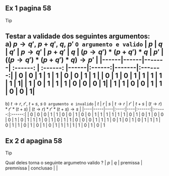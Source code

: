 ## Ex 1 pagina 58
> [!TIP]
> Testar a validade dos seguintes argumentos:
> \
> a) $p \to q',\ p+q', \ q, \ p'$  `O argumento e valido`
> | $p$ | $q$ | $q'$ | $p \to q'$ | $p+q'$ | $q$ | $(p \to q')*(p+q')*q$ | $p'$ | $((p \to q')*(p+q')*q) \to p'$ |
> |------|------|-------| :------: | :------: |------|:------:|-------|:-------:|
> | 0 | 0 | 1 | 1 | 1 | 0 | 0 | 1 | 1 |
> | 0 | 1 | 0 | 1 | 1 | 1 | 1 | 1 | 1|
> | 1 | 0 | 1 | 1 | 1 | 0 | 0 | 0 | 1|
> | 1 | 1 | 0 | 0 | 1 | 1 | 0 | 0 | 1|
> ---
> b) $t \to r,\ r',\ t+s, \ s$ `O argumento e invalido`
> | $t$ | $r$ | $s$ | $t \to r$ | $r'$ | $t+s$ | $(t \to r)*r'*(t+s)$ | $(t \to r)*r'*(t+s) \to s$ |
> |----|-----|----|:----:|----|:------:|:------:|:------:|
> | 0 | 0 | 0 | 1 | 1 | 0 | 0 | 1
> | 0 | 0 | 1 | 1 | 1 | 1 | 1 | 1
> | 0 | 1 | 0 | 1 | 0 | 0 | 0 | 1
> | 0 | 1 | 1 | 1 | 0 | 1 | 0 | 1
> | 1 | 0 | 0 | 0 | 1 | 1 | 1 | 0
> | 1 | 0 | 1 | 0 | 1 | 1 | 1 | 0
> | 1 | 1 | 0 | 1 | 0 | 1 | 0 | 1
> | 1 | 1 | 1 | 1 | 0 | 1 | 0 | 1

## Ex 2 d apagina 58
> [!TIP]
> Qual deles torna o seguinte argumetno valido ?
> | $p$ | $q$ | premissa | premnissa | conclusao |
> | 
